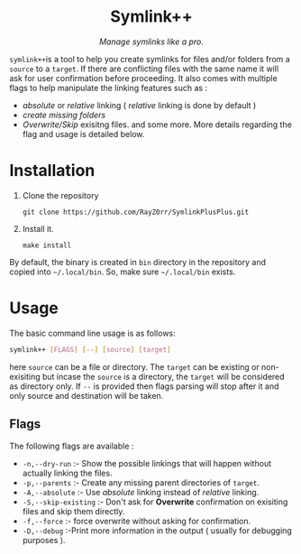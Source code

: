 <h1 align="center">
  Symlink++
</h1>
<p align="center"><i>Manage symlinks like a pro</i>.</p>

`symlink++`is a tool to help you create symlinks for files and/or folders from a `source` to a `target`. If there are conflicting files with the same name it will ask for user confirmation before proceeding. It also comes with multiple flags to help manipulate the linking features such as :
- *absolute* or *relative* linking ( *relative* linking is done by default )
- *create missing folders*
- *Overwrite/Skip* exisitng files.
and some more. More details regarding the flag and usage is detailed below.

# Installation

1. Clone the repository
	```
	git clone https://github.com/RayZ0rr/SymlinkPlusPlus.git
	```
2. Install it.
	```
	make install
	```
By default, the binary is created in `bin` directory in the repository and copied into `~/.local/bin`. So, make sure `~/.local/bin` exists.

# Usage

The basic command line usage is as follows:
```bash
symlink++ [FLAGS] [--] [source] [target]
```
here `source` can be a file or directory. The `target` can be existing or non-exisiting but incase the `source` is a directory, the `target` will be considered as directory only. If `--` is provided then flags parsing will stop after it and only source and destination will be taken.

## Flags

The following flags are available :
- `-n,--dry-run` :- Show the possible linkings that will happen without actually linking the files.
- `-p,--parents` :- Create any missing parent directories of `target`.
- `-A,--absolute` :- Use *absolute* linking instead of *relative* linking.
- `-S,--skip-existing` :- Don't ask for **Overwrite** confirmation on exisiting files and skip them directly.
- `-f,--force` :- force overwrite without asking for confirmation.
- `-D,--debug` :-Print more information in the output ( usually for debugging purposes ).
